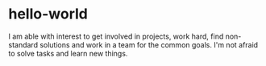 # hello-world
I am able with interest to get involved in projects, work hard, find non-standard solutions and work in a team for the common goals.
I'm not afraid to solve tasks and learn new things.
